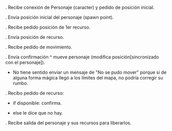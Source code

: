 . Recibe conexión de Personaje (caracter) y pedido de posición inicial.

. Envía posición inicial del personaje (spawn point).

. Recibe pedido posición de 1er recurso.

. Envía posición de recurso.

. Recibe pedido de movimiento.

. Envía confirmación ^ mueve personaje (modifica posición[sincronizado con el personaje]).
  - No tiene sentido enviar un mensaje de "No se pudo mover" porque si de alguna forma mágica llegó a los límites del mapa, no podría corregir su rumbo.

. Recibo pedido de recurso:

  - if disponible: confirma.

  - else le dice que no hay.

. Recibe salida del personaje y sus recursos para liberarlos.
